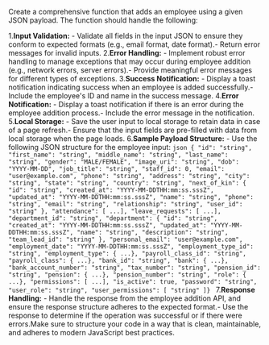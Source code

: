 Create a comprehensive function that adds an employee using a given JSON payload. The function should handle the following: 

1.**Input Validation:** - Validate all fields in the input JSON to ensure they conform to expected formats (e.g., email format, date format).- Return error messages for invalid inputs.
2.**Error Handling:** - Implement robust error handling to manage exceptions that may occur during employee addition (e.g., network errors, server errors).- Provide meaningful error messages for different types of exceptions.
3.**Success Notification:** - Display a toast notification indicating success when an employee is added successfully.- Include the employee's ID and name in the success message.
4.**Error Notification:** - Display a toast notification if there is an error during the employee addition process.- Include the error message in the notification.
5.**Local Storage:** - Save the user input to local storage to retain data in case of a page refresh.- Ensure that the input fields are pre-filled with data from local storage when the page loads.
6.**Sample Payload Structure:** - Use the following JSON structure for the employee input: `json { "id": "string", "first_name": "string", "middle_name": "string", "last_name": "string", "gender": "MALE/FEMALE", "image_uri": "string", "dob": "YYYY-MM-DD", "job_title": "string", "staff_id": 0, "email": "user@example.com", "phone": "string", "address": "string", "city": "string", "state": "string", "country": "string", "next_of_kin": { "id": "string", "created_at": "YYYY-MM-DDTHH:mm:ss.sssZ", "updated_at": "YYYY-MM-DDTHH:mm:ss.sssZ", "name": "string", "phone": "string", "email": "string", "relationship": "string", "user_id": "string" }, "attendance": [ ...], "leave_requests": [ ...], "department_id": "string", "department": { "id": "string", "created_at": "YYYY-MM-DDTHH:mm:ss.sssZ", "updated_at": "YYYY-MM-DDTHH:mm:ss.sssZ", "name": "string", "description": "string", "team_lead_id": "string" }, "personal_email": "user@example.com", "employment_date": "YYYY-MM-DDTHH:mm:ss.sssZ", "employment_type_id": "string", "employment_type": { ...}, "payroll_class_id": "string", "payroll_class": { ...}, "bank_id": "string", "bank": { ...}, "bank_account_number": "string", "tax_number": "string", "pension_id": "string", "pension": { ...}, "pension_number": "string", "role": { ...}, "permissions": [ ...], "is_active": true, "password": "string", "user_role": "string", "user_permissions": [ "string" ]} ` 
7.**Response Handling:** - Handle the response from the employee addition API, and ensure the response structure adheres to the expected format.- Use the response to determine if the operation was successful or if there were errors.Make sure to structure your code in a way that is clean, maintainable, and adheres to modern JavaScript best practices.

